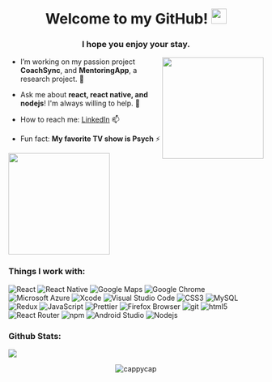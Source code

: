 <h1 align="center">Welcome to my GitHub! <img src="https://emojis.slackmojis.com/emojis/images/1531849430/4246/blob-sunglasses.gif?1531849430" width="30"/> </h1>
<h3 align="center">I hope you enjoy your stay.</h3>

<img align="right" src="https://i.imgur.com/gbLxcrW.png" width="200 " height="200" />

- I’m working on my passion project **CoachSync**, and **MentoringApp**, a research project. 🔭 

- Ask me about **react, react native, and nodejs**! I'm always willing to help. 💬  

- How to reach me: [LinkedIn][LinkedIn] 📫  

- Fun fact: **My favorite TV show is Psych** ⚡ 
<img src="https://media.tenor.com/images/521032b84b171a0dbaafdadec68d1b78/tenor.gif" width="200"/>


### Things I work with:
<p>
  <img alt="React" src="https://img.shields.io/badge/-React-45b8d8?style=flat-square&logo=react&logoColor=white" />
  <img alt="React Native" src="https://img.shields.io/badge/-React Native-45b8d8?style=flat-square&logo=react&logoColor=white" />
  <img alt="Google Maps" src="https://img.shields.io/badge/-Google Maps-4285F4?style=flat-square&logo=Google-maps&logoColor=white" />
  <img alt="Google Chrome" src="https://img.shields.io/badge/-Google Chrome-4285F4?style=flat-square&logo=Google-Chrome&logoColor=white" />
  <img alt="Microsoft Azure" src="https://img.shields.io/badge/-Microsoft Azure-0089D6?style=flat-square&logo=Microsoft-Azure&logoColor=white" />
  <img alt="Xcode" src="https://img.shields.io/badge/-Xcode-1575F9?style=flat-square&logo=xcode&logoColor=white" />
  <img alt="Visual Studio Code" src="https://img.shields.io/badge/-Visual Studio Code-007ACC?style=flat-square&logo=visual-studio-code&logoColor=white">
  <img alt="CSS3" src="https://img.shields.io/badge/-CSS3-1572B6?style=flat-square&logo=CSS3&logoColor=white">
  <img alt="MySQL" src="https://img.shields.io/badge/-MySQL-4479A1?style=flat-square&logo=mysql&logoColor=white">
  <img alt="Redux" src="https://img.shields.io/badge/-Redux-764ABC?style=flat-square&logo=redux&logoColor=white" />
  <img alt="JavaScript" src="https://img.shields.io/badge/-JavaScript-F7DF1E?style=flat-square&logo=JavaScript&logoColor=white" />
  <img alt="Prettier" src="https://img.shields.io/badge/-Prettier-F7B93E?style=flat-square&logo=prettier&logoColor=white" />
  <img alt="Firefox Browser" src="https://img.shields.io/badge/-Firefox Browser-FF7139?style=flat-square&logo=Firefox-Browser&logoColor=white" />
  <img alt="git" src="https://img.shields.io/badge/-Git-F05032?style=flat-square&logo=git&logoColor=white" />
  <img alt="html5" src="https://img.shields.io/badge/-HTML5-E34F26?style=flat-square&logo=html5&logoColor=white" />
  <img alt="React Router" src="https://img.shields.io/badge/-React Router-CA4245?style=flat-square&logo=react-router&logoColor=white" />
  <img alt="npm" src="https://img.shields.io/badge/-NPM-CB3837?style=flat-square&logo=NPM&logoColor=white" />
  <img alt="Android Studio" src="https://img.shields.io/badge/-Android Studio-3DDC84?style=flat-square&logo=Android-studio&logoColor=white" />
  <img alt="Nodejs" src="https://img.shields.io/badge/-Nodejs-43853d?style=flat-square&logo=Node.js&logoColor=white" />
</p>


### Github Stats:
![](https://komarev.com/ghpvc/?username=cappycap)
<p align="center"> <img src="https://github-readme-stats-five-lyart.vercel.app/api?username=cappycap&show_icons=true&hide=contribs&count_private=true&theme=dark" alt="cappycap" /> </p>

[LinkedIn]: https://linkedin.com/in/adamwbull
